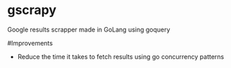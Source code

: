 # gscrapy
Google results scrapper made in GoLang using goquery

#Improvements
- Reduce the time it takes to fetch results using go concurrency patterns
